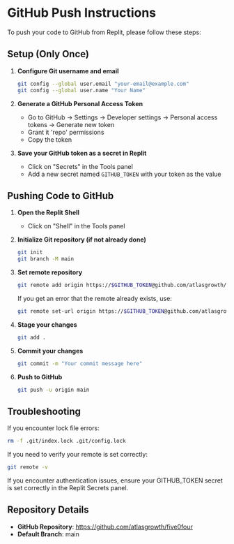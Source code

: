 # GitHub Push Instructions

To push your code to GitHub from Replit, please follow these steps:

## Setup (Only Once)

1. **Configure Git username and email**
   ```bash
   git config --global user.email "your-email@example.com"
   git config --global user.name "Your Name"
   ```

2. **Generate a GitHub Personal Access Token**
   - Go to GitHub → Settings → Developer settings → Personal access tokens → Generate new token
   - Grant it 'repo' permissions
   - Copy the token

3. **Save your GitHub token as a secret in Replit**
   - Click on "Secrets" in the Tools panel
   - Add a new secret named `GITHUB_TOKEN` with your token as the value

## Pushing Code to GitHub

1. **Open the Replit Shell**
   - Click on "Shell" in the Tools panel

2. **Initialize Git repository (if not already done)**
   ```bash
   git init
   git branch -M main
   ```

3. **Set remote repository**
   ```bash
   git remote add origin https://$GITHUB_TOKEN@github.com/atlasgrowth/five0four.git
   ```
   If you get an error that the remote already exists, use:
   ```bash
   git remote set-url origin https://$GITHUB_TOKEN@github.com/atlasgrowth/five0four.git
   ```

4. **Stage your changes**
   ```bash
   git add .
   ```

5. **Commit your changes**
   ```bash
   git commit -m "Your commit message here"
   ```

6. **Push to GitHub**
   ```bash
   git push -u origin main
   ```

## Troubleshooting

If you encounter lock file errors:
```bash
rm -f .git/index.lock .git/config.lock
```

If you need to verify your remote is set correctly:
```bash
git remote -v
```

If you encounter authentication issues, ensure your GITHUB_TOKEN secret is set correctly in the Replit Secrets panel.

## Repository Details

- **GitHub Repository**: https://github.com/atlasgrowth/five0four
- **Default Branch**: main